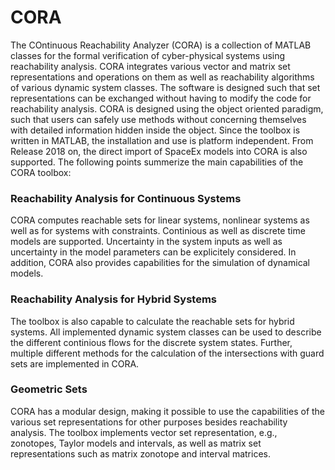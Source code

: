 # CORA

The COntinuous Reachability Analyzer (CORA) is a collection of MATLAB classes for the formal verification of cyber-physical systems using reachability analysis. CORA integrates various vector and matrix set representations and operations on them as well as reachability algorithms of various dynamic system classes. The software is designed such that set representations can be exchanged without having to modify the code for reachability analysis. CORA is designed using the object oriented paradigm, such that users can safely use methods without concerning themselves with detailed information hidden inside the object. Since the toolbox is written in MATLAB, the installation and use is platform independent. From Release 2018 on, the direct import of SpaceEx models into CORA is also supported. The following points summerize the main capabilities of the CORA toolbox:


### Reachability Analysis for Continuous Systems

CORA computes reachable sets for linear systems, nonlinear systems as well as for systems with constraints. Continious as well as discrete time models are supported. Uncertainty in the system inputs as well as uncertainty in the model parameters can be explicitely considered. In addition, CORA also provides capabilities for the simulation of dynamical models.


### Reachability Analysis for Hybrid Systems

The toolbox is also capable to calculate the reachable sets for hybrid systems. All implemented dynamic system classes can be used to describe the different continious flows for the discrete system states. Further, multiple different methods for the calculation of the intersections with guard sets are implemented in CORA.


### Geometric Sets

CORA has a modular design, making it possible to use the capabilities of the various set representations for other purposes besides reachability analysis. The toolbox implements vector set representation, e.g., zonotopes, Taylor models and intervals, as well as matrix set representations such as matrix zonotope and interval matrices.
